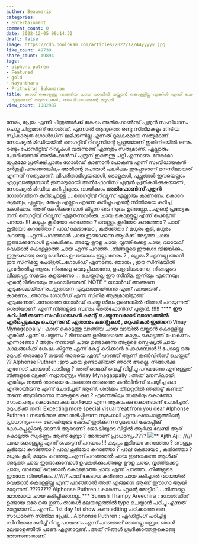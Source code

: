 ```yaml
---
author: Beaumaris
categories:
- Entertainment
comment_count: 0
date: 2022-12-05 09:14:32
draft: false
image: https://cdn.boolokam.com/articles/2022/12/44yyyyy.jpg
like_count: 49739
share_count: 19894
tags:
- alphons putren
- Featured
- gold
- Nayanthara
- Prithviraj Sukumaran
title: കാശ് കൊടുത്തു വാങ്ങിയ ചായ വായിൽ വയ്ക്കാൻ കൊള്ളില്ല എങ്കിൽ എന്ത് ചെയ്യണം ? അൽഫോൻസ്
  പുത്രനോട് ആരാധകർ, സംവിധായകന്റെ മറുപടി
view_count: 1082987
---
```


നേരം, പ്രേമം എന്നീ ചിത്രങ്ങൾക്ക് ശേഷം അൽഫോൺസ് പുത്രൻ സംവിധാനം ചെയ്ത ചിത്രമാണ് ഗോൾഡ്. എന്നാൽ ആദ്യത്തെ രണ്ടു സിനിമകളും നേടിയ സ്വീകാര്യത ഗോൾഡിന് ലഭിക്കുന്നില്ല എന്നത് ദുഖകരമായ സത്യമാണ്. സോഷ്യൽ മീഡിയയിൽ നെഗറ്റിവ് റിവ്യൂസിന്റെ പ്രളയമാണ് ഇതിനിടയിൽ ഒന്നും രണ്ടും പോസിറ്റിവ് റിവ്യൂകൾ വരുന്നുണ്ട് എന്നതും സത്യമാണ്. എല്ലാരും ചോദിക്കുന്നത് അൽഫോൻസ് പുത്രന് ഇതെന്തു പറ്റി എന്നാണു. നേരമോ പ്രേമമോ പ്രതീക്ഷിച്ചാരും ഗോൾഡ് കാണാൻ പോകണ്ട എന്ന് സംവിധായകൻ മുൻകൂട്ടി പറഞ്ഞെങ്കിലും അതിന്റെ പൊരുൾ പലർക്കും ഇപ്പോഴാണ് മനസിലായത് എന്നത് സത്യമാണ്. വിപരീതാഭിപ്രയങ്ങൾ, ട്രോളുകൾ, പുച്ഛങ്ങൾ ഇവയെല്ലാം ഏറ്റുവാങ്ങുമ്പോൾ ഇതാദ്യമായി അൽഫോൻസ് പുത്രൻ പ്രതികരിക്കുകയാണ്, സോഷ്യൽ മീഡിയ കുറിപ്പിലൂടെ. വായിക്കാം **അൽഫോൺസ് പുത്രൻ** ഗോൾഡിനെ കുറിച്ചൊള്ള ....നെഗറ്റീവ് റിവ്യൂസ് എല്ലാരും കാണണം. കൊറേ കുശുമ്പും, പുച്ഛവും, തേപ്പും എല്ലാം എന്നെ കുറിച്ചും എന്റെ സിനിമയെ കുറിച്ച് കേൾക്കാം. അത് കേൾക്കുമ്പോൾ കിട്ടുന്ന ഒരു സുഖം ഉണ്ടല്ലോ....എന്റെ പ്രത്യേക നന്ദി നെഗറ്റീവ് റിവ്യൂസ് എഴുതന്നവർക്കു. ചായ കൊള്ളൂല്ല എന്ന് പെട്ടെന്ന് പറയാം !!! കടുപ്പം കൂടിയോ കുറഞ്ഞോ ? വെള്ളം കൂടിയോ കുറഞ്ഞോ ? പാല് കൂടിയോ കുറഞ്ഞോ ? പാല് കേടായോ , കരിഞ്ഞോ ? മധുരം കൂടി, മധുരം കുറഞ്ഞു...എന്ന് പറഞ്ഞാൽ ചായ ഇണ്ടാക്കുന്ന ആൾക്ക് അടുത്ത ചായ ഇണ്ടാക്കുമ്പോൾ ഉപകരിക്കും. അയ്യേ ഊള ചായ, വൃത്തിക്കെട്ട ചായ, വായേല് വെക്കാൻ കൊള്ളാത്ത ചായ എന്ന് പറഞ്ഞ...നിങ്ങളുടെ ഈഗോ വിജയിക്കും. ഇതുകൊണ്ടു രണ്ടു പേർക്കും ഉപയോഗം ഇല്ല. നേരം 2 , പ്രേമം 2 എന്നല്ല ഞാൻ ഈ സിനിമയ്ക്കു പേരിട്ടത്...ഗോൾഡ് എന്നാണു. ഞാനും , ഈ സിനിമയിൽ പ്രവർത്തിച്ച ആരും നിങ്ങളെ വെറുപ്പിക്കാനോ, ഉപദ്രവിക്കാനോ, നിങ്ങളുടെ വിലപ്പെട്ട സമയം കളയണോ ... ചെയ്തതല്ല ഈ സിനിമ. ഇനിയും എന്നെയും എന്റെ ടീമിനെയും സംശയിക്കരുത്. NOTE * ഗോൾഡ് അങ്ങനെ എടുക്കാമായിരുന്നു...ഇങ്ങനെ എടുക്കാമായിരുന്നു എന്ന് പറയരുത് . കാരണം...ഞാനും ഗോൾഡ് എന്ന സിനിമ ആദ്യമായിട്ടാണ് എടുക്കുന്നത്...നേരത്തെ ഗോൾഡ് ചെയ്തു ശീലം ഉണ്ടെങ്കിൽ നിങ്ങൾ പറയുന്നത് ശെരിയാണ്. എന്ന് നിങ്ങളുടെ സ്വന്തം അൽഫോൻസ് പുത്രൻ. !!!!! **** **ഈ കുറിപ്പിൽ തന്നെ സംവിധായകൻ കമന്റ് ചെയ്യുന്നവരോട് വാഗ്ദവത്തിൽ ഏർപ്പെടുകയും ചെയുന്നുണ്ട്. ഏതാനും കമന്റുകൾ , മറുപടികൾ ഇങ്ങനെ** Vinay Mynagappally : കാശ് കൊടുത്തു വാങ്ങിയ ചായ വായിൽ വയ്ക്കാൻ കൊള്ളില്ല എങ്കിൽ എന്ത് ചെയ്യണം ? മിണ്ടാതെ ഉരിയാടാതെ കാശും കൊടുത്ത് പോകണം എന്നാണോ ? അതും നന്നായി ചായ ഉണ്ടാക്കുന്ന ആളുടെ സ്പെഷ്യൽ ചായ കാലങ്ങൾക്ക് ശേഷം കിട്ടുന്നു എന്ന് കേട്ട് കുടിക്കാൻ പോകുമ്പോൾ !! പോട്ടെ ഒരു മറുപടി തരാമോ ? നയൻ താരയെ എന്ത് പറഞ്ഞ് ആണ് കൺവിൻസ് ചെയ്തത് ?? Alphonse Puthren :ഈ ചായ ഉണ്ടാക്കിയത് ഞാൻ അല്ലെ. നിങ്ങൾക്കു എന്നോട് പറയാൻ പാടില്ലേ ? അത് മൈക്ക് വെച്ച് വിളിച്ചു പറയണോ എന്നുള്ളത് നിങ്ങളുടെ വ്യക്തി സ്വാതന്ത്ര്യം Vinay Mynagappally : അത് മനസിലായി, എങ്കിലും നയൻ താരയെ പോലൊരു താരത്തെ കൻവിൻസ് ചെയ്യിച്ച കഥ എന്തായിരുന്നു എന്ന് ചോദിച്ചത് ആണ്. ശരിക്കും തീയറ്ററിൽ ഞങ്ങള് കണ്ടത് തന്നെ ആയിരുന്നോ താങ്കളുടെ കഥ ? എന്തെങ്കിലും സമ്മർദ്ദം കൊണ്ടോ സാഹചര്യം കൊണ്ടോ കഥ മാറിയോ എന്ന ആകാംക്ഷ കൊണ്ടാണ് ചോദിച്ചത്. മറുപടിക്ക് നന്ദി. Expecting more special visual treat from you dear Alphonse Puthren : നയൻതാര അവതരിപ്പിക്കുന്ന സുമംഗലി എന്ന കഥാപാത്രത്തിന്റെ പ്രാധാന്യം----- ജോഷിയുടെ ഷോപ് ഇരിക്കുന്ന സുമംഗലി ഷോപ്പിങ് കോംപ്ലെക്സിന്റെ ഓണർ ആരാണ്? ജോഷിയുടെ വീട്ടിൽ ആർക്കു വേണ്ടി ആര് കൊടുത്ത സ്വർണ്ണം ആണ് ബ്രോ ? അതാണ് പ്രാധാന്യം.???? ![](https://cdn.boolokam.com/articles/2022/12/44yyyyy.jpg)** Ajith Aji : ///// ചായ കൊള്ളൂല്ല എന്ന് പെട്ടെന്ന് പറയാം !!! കടുപ്പം കൂടിയോ കുറഞ്ഞോ ? വെള്ളം കൂടിയോ കുറഞ്ഞോ ? പാല് കൂടിയോ കുറഞ്ഞോ ? പാല് കേടായോ , കരിഞ്ഞോ ? മധുരം കൂടി, മധുരം കുറഞ്ഞു...എന്ന് പറഞ്ഞാൽ ചായ ഇണ്ടാക്കുന്ന ആൾക്ക് അടുത്ത ചായ ഇണ്ടാക്കുമ്പോൾ ഉപകരിക്കും.അയ്യേ ഊള ചായ, വൃത്തിക്കെട്ട ചായ, വായേല് വെക്കാൻ കൊള്ളാത്ത ചായ എന്ന് പറഞ്ഞ...നിങ്ങളുടെ ഈഗോ വിജയിക്കും. /////// പാല് കേടായ കരിഞ്ഞ ചായ കുടിച്ചാൽ വായയിൽ വെക്കാൻ കൊള്ളില്ല എന്ന് പറഞ്ഞാൽ അത് എങ്ങനെ ആണ് ഈഗോ ആയി മാറുന്നത്..???????? Alphonse Puthren : കാരണം എന്റെ മോട്ടീവ് ....നിങ്ങളെ മോശമായ ചായ കുടിപ്പിക്കാനല്ല. *** Sunesh Thampy Areechira : ഗോൾഡിന് ഉണ്ടായ ഒരേ ഒരു ഗുണം താങ്കൾ മലയാളത്തിൽ type ചെയ്യാൻ പഠിച്ചു എന്നത് മാത്രമാണ്... എന്ന്... 1st day 1st show കണ്ട editing പഠിക്കാത്ത ഒരു സാധാരണ സിനിമാ പ്രേമി... Alphonse Puthren : എഡിറ്റിംഗ് പഠിച്ചിട്ടു സിനിമയെ കുറിച്ച് റിവ്യൂ പറയണം എന്ന് പറഞ്ഞത് ഞാനല്ല ബ്രോ. ഞാൻ മലയാളത്തിൽ പണ്ടേ എഴുതാറുണ്ട്...അത് നിങ്ങൾ ശ്രദിക്കാത്തതുകൊണ്ടു തോന്നുന്നതാണ്.